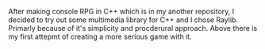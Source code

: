 After making console RPG in C++ which is in my another repository, I decided to try out some multimedia library for C++ and I chose Raylib. Primarly because of it's simplicity and procderural approach. Above there is my first attepmt of creating a more serious game with it.
